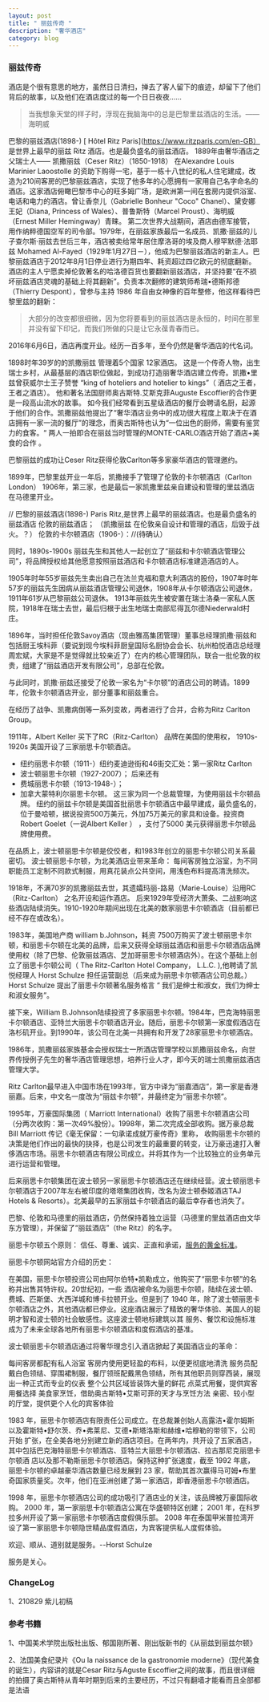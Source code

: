 ```yaml
---
layout: post
title: " 丽兹传奇 "
description: "奢华酒店"
category: blog
---
```



### 丽兹传奇

酒店是个很有意思的地方，虽然日日清扫，掸去了客人留下的痕迹，却留下了他们背后的故事，以及他们在酒店度过的每一个日日夜夜……

> 当我想象天堂的样子时，浮现在我脑海中的总是巴黎里兹酒店的生活。——海明威


巴黎的丽兹酒店(1898-)  [ Hôtel Ritz Paris](https://www.ritzparis.com/en-GB） 是世界上最早的丽兹 Ritz 酒店。也是最负盛名的丽兹酒店。
1889年由奢华酒店之父瑞士人—— 凯撒丽兹（Ceser Ritz）（1850-1918） 在Alexandre Louis Marinier Laoostolle 的资助下购得一宅，基于一栋十八世纪的私人住宅建成，改造为210间客房的巴黎丽兹酒店，实现了他多年的心愿拥有一家用自己名字命名的酒店。这家酒店俯瞰巴黎市中心的旺多姆广场，是欧洲第一间在套房内提供浴室、电话和电力的酒店。曾让香奈儿（Gabrielle Bonheur "Coco" Chanel）、黛安娜王妃（Diana, Princess of Wales）、普鲁斯特（Marcel Proust）、海明威（Ernest Miller Hemingway）青睐。
第二次世界大战期间，酒店由德军接管，用作纳粹德国空军的司令部。1979年，在丽兹家族最后一名成员、凯撒·丽兹的儿子查尔斯·丽兹去世后三年，酒店被卖给常年居住摩洛哥的埃及商人穆罕默德·法耶兹 Mohamed Al-Fayed（1929年1月27日－），他成为巴黎丽兹酒店的新主人。巴黎丽兹酒店于2012年8月1日停业进行为期四年、耗资超过四亿欧元的彻底翻新。酒店的主人宁愿卖掉伦敦著名的哈洛德百货也要翻新丽兹酒店，并坚持要“在不损坏丽兹酒店灵魂的基础上将其翻新”。负责本次翻修的建筑师希瑞•德斯邦德（Thierry Despont），曾参与主持 1986 年自由女神像的百年整修，他这样看待巴黎里兹的翻新：
> 大部分的改变都很细微，因为您将要看到的丽兹酒店是永恒的，时间在那里并没有留下印记，而我们所做的只是让它永葆青春而已。

2016年6月6日，酒店再度开业。经历一百多年，至今仍然是奢华酒店的代名词。

1898时年39岁的的凯撒丽兹 管理着5个国家 12家酒店。
这是一个传奇人物，出生瑞士乡村，从最基层的酒店职位做起，到成功打造丽奢华酒店建立传奇。凯撒•里兹曾获威尔士王子赞誉 “king of hoteliers and hotelier to kings”（ 酒店之王者，王者之酒店）。
他和著名法国厨师奥古斯特.艾斯克菲Auguste Escoffier的合作更是一段高山流水的故事。
如今我们经常看到五星级酒店的餐厅会聘请名厨，起源于他们的合作。凯撒丽兹他提出了“奢华酒店业务中的成功很大程度上取决于在酒店拥有一家一流的餐厅”的理念，而奥古斯特也认为“一位出色的厨师，需要有鉴赏力的食客。“ 两人一拍即合在丽兹当时管理的MONTE-CARLO酒店开始了酒店+美食的合作 。

巴黎丽兹的成功让Ceser Ritz获得伦敦Carlton等多家豪华酒店的管理邀约。

1899年，巴黎里兹开业一年后，凯撒接手了管理了伦敦的卡尔顿酒店（Carlton London）
1906年，第三家，也是最后一家凯撒里兹亲自建设和管理的里兹酒店在马德里开业。



// 巴黎的丽兹酒店(1898-) Paris Ritz,是世界上最早的丽兹酒店。也是最负盛名的丽兹酒店
伦敦的丽兹酒店； （凯撒丽兹 在伦敦亲自设计和管理的酒店，后毁于战火。？）
伦敦的卡尔顿酒店（1906-）：//(待确认）

同时，1890s-1900s  丽兹先生和其他人一起创立了“丽兹和卡尔顿酒店管理公司”，将品牌授权给其他愿意按照丽兹酒店和卡尔顿酒店标准建造酒店的人。

1905年时年55岁丽兹先生卖出自己在法兰克福和意大利酒店的股份，1907年时年57岁的丽兹先生因病从丽兹酒店管理公司退休，1908年从卡尔顿酒店公司退休，1911年61岁从巴黎丽兹公司退休。
1913年丽兹先生被安置在瑞士洛桑一家私人医院，1918年在瑞士去世，最后归根于出生地瑞士南部尼得瓦尔德Niederwald村庄。


1896年，当时担任伦敦Savoy酒店（现由雅高集团管理）董事总经理凯撒·丽兹和包括厨王埃科菲（要说到现今埃科菲厨皇国际名厨协会会长、杭州柏悦酒店总经理周宏斌，大家是不是觉得就比较亲近了）在内的核心管理团队，联合一批伦敦的权贵，组建了“丽兹酒店开发有限公司”，总部在伦敦。

与此同时，凯撒·丽兹还接受了伦敦一家名为“卡尔顿”的酒店公司的聘请。1899年，伦敦卡尔顿酒店开业，部分董事和丽兹重合。

在经历了战争、凯撒病倒等一系列变故，两者进行了合并，合称为Ritz Carlton Group。

1911年，Albert Keller 买下了RC（Ritz-Carlton） 品牌在美国的使用权，
1910s-1920s
美国开设了三家丽思卡尔顿酒店。

- 纽约丽思卡尔顿（1911-）纽约麦迪逊街和46街交汇处：第一家Ritz Carlton
- 波士顿丽思卡尔顿（1927-2007）；
后来还有
- 费城丽思卡尔顿（1913-1948-）；
- 加拿大蒙特利尔丽思卡尔顿。
这三家为同一个总裁管理，为使用丽兹卡尔顿品牌。
纽约的丽兹卡尔顿是美国首批丽思卡尔顿酒店中最早建成，最负盛名的，位于曼哈顿，据说投资500万美元，外加75万美元的家具和设备。投资商Robert Goelet（一说Albert Keller ） ，支付了5000 美元获得丽思卡尔顿品牌使用费。 

在品质上，波士顿丽思卡尔顿是佼佼者，和1983年创立的丽思卡尔顿公司关系最密切。
波士顿丽思卡尔顿，为北美酒店业带来革命： 每间客房独立浴室，为不同职能员工定制不同款式制服，用真花装点公共空间，用浅色布料提高清洗频次。

1918年，不满70岁的凯撒丽兹去世，其遗孀玛丽-路易（Marie-Louise）沿用RC（Ritz-Carlton） 之名开设和运作酒店。
后来1929年受经济大萧条、二战影响这些酒店陆续消失。1910-1920年期间出现在北美的数家丽思卡尔顿酒店（目前都已经不存在或改名）。

1983年，美国地产商 william b.Johnson，耗资 7500万购买了波士顿丽思卡尔顿，和丽思卡尔顿在北美的品牌，后来又获得全球丽兹酒店和丽思卡尔顿酒店品牌使用权（除了巴黎、伦敦丽兹酒店、芝加哥丽思卡尔顿酒店外）。在这个基础上创立了丽思卡尔顿公司（ The Ritz-Carlton Hotel Company， L.L.C. ),他聘请了凯悦经理人 Horst Schulze 担任运营副总（后来成为丽思卡尔顿酒店公司总裁。）Horst Schulze  提出了丽思卡尔顿著名服务格言 “ 我们是绅士和淑女，我们为绅士和淑女服务”。

接下来，William B.Johnson陆续投资了多家丽思卡尔顿。1984年，巴克海特丽思卡尔顿酒店、亚特兰大丽思卡尔顿酒店开业。随后，丽思卡尔顿第一家度假酒店在洛杉矶开业。到1990年，该公司在北美一共拥有和开发了28家丽思卡尔顿酒店。

1986年，凯撒丽兹家族基金会授权瑞士一所酒店管理学校以凯撒丽兹命名，向世界传授例子先生的奢华酒店管理思想，培养行业人才，即今天的瑞士凯撒丽兹酒店管理大学。

Ritz Carlton最早进入中国市场在1993年，官方中译为“丽嘉酒店”，第一家是香港丽嘉。后来，中文名一度改为“丽兹卡尔顿”，并最终定为“丽思卡尔顿”。


1995年，万豪国际集团（ Marriott International）收购了丽思卡尔顿酒店公司（分两次收购：第一次49%股份）。1998年，第二次完成全部收购。据万豪总裁Bill Marriott 传记《毫无保留：一句承诺成就万豪传奇》里称， 收购丽思卡尔顿的决策是他们作出的最快的抉择，也是公司发生的最重要的转变，让万豪迅速打入奢侈酒店市场。丽思卡尔顿酒店有限公司成立。并将其作为一个比较独立的业务单元进行运营和管理。


后来丽思卡尔顿集团在波士顿另一家丽思卡尔顿酒店还在继续经营。波士顿丽思卡尔顿酒店于2007年左右被印度的塔塔集团收购，改名为波士顿泰姬酒店TAJ Hotels & Resorts）。北美最早的五家丽兹卡尔顿酒店的最后幸存者也消失了。

巴黎、伦敦和马德里的丽兹酒店，仍然保持着独立运营（马德里的里兹酒店由文华东方管理），并保留了“丽兹酒店”（the Ritz）的名字。

丽思卡尔顿五个原则： 信任、尊重、诚实、正直和承诺，[服务的黄金标准](https://www.ritzcarlton.com/zh-cn/about/gold-standards)。

丽思卡尔顿网站官方介绍的历史：

在美国，丽思卡尔顿投资公司由阿尔伯特•凯勒成立，他购买了“丽思卡尔顿”的名称并出售其特许权。20世纪初，一些 酒店被命名为丽思卡尔顿，陆续在波士顿、费城、匹斯堡、大西洋城和博卡拉顿开业。但是到了 1940 年，除了波士顿丽思卡尔顿酒店之外，其他酒店都已停业。这座酒店展示了精致的奢华体验、美国人的聪明才智和波士顿的社会敏感性。这座波士顿地标建筑以其 服务、餐饮和设施标准成为了未来全球各地所有丽思卡尔顿酒店和度假酒店的基准。

波士顿丽思卡尔顿酒店通过将奢华理念引入酒店掀起了美国酒店业的革命：

每间客房都配有私人浴室
客房内使用更轻盈的布料，以便更彻底地清洗
服务员配戴白色领结、穿围裙制服，餐厅领班配戴黑色领结，所有其他职员则穿西装，展现出一种正式而专业的仪表
整个公共区域皆装饰大量的鲜花
点菜式用餐，提供宾客用餐选择
美食家烹饪，借助奥古斯特•艾斯可菲的天才与烹饪方法
亲密、较小型的厅堂，提供更个人化的宾客体验

1983 年，丽思卡尔顿酒店有限责任公司成立。在总裁兼创始人高露洁•霍尔姆斯以及霍斯特•舒尔茨、乔•弗莱尼、艾德•斯塔洛斯和赫维•哈穆勒的带领下，公司开始 扩张，在全美各地分别建立新的酒店项目。在两年内，共开设了五家酒店，其中包括巴克海特丽思卡尔顿酒店、亚特兰大丽思卡尔顿酒店、拉古那尼克丽思卡尔顿酒 店以及那不勒斯丽思卡尔顿酒店。保持这种扩张速度，截至 1992 年底，丽思卡尔顿的卓越豪华酒店数量已经发展到 23 家，帮助其首次赢得马可姆•布里奇国家质量奖。次年，他们在亚洲创建了第一家酒店，即香港丽思卡尔顿酒店。

1998 年，丽思卡尔顿酒店公司的成功吸引了酒店业的关注，该品牌被万豪国际收购。
2000 年，第一家丽思卡尔顿酒店公寓在华盛顿特区创建；
2001 年，在科罗拉多州开设了第一家丽思卡尔顿酒店度假俱乐部。
2008 年在泰国甲米普拉湾开设了第一家丽思卡尔顿隐世精品度假酒店，为宾客提供私人度假体验。

欢迎、顺从、道别就是服务。--Horst Schulze

服务是关心。


### ChangeLog

1、210829 紫儿初稿

### 参考书籍

1、中国美术学院出版社出版、郁国刚所著、刚出版新书的《从丽兹到丽兹尔顿》

2、法国美食纪录片《Ou la naissance de la gastronomie moderne》（现代美食的诞生），内容讲的就是Cesar Ritz与Aguste Escoffier之间的故事，而且很详细的拍摄了奥古斯特从青年时期到后来的主要经历，不过只有翻墙才能看而且全部都是法语 
